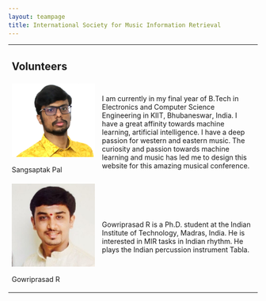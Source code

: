 ```yaml
---
layout: teampage
title: International Society for Music Information Retrieval
---
```

<table class="customtable">
    <tr>
        <td class="teamsection" colspan="4">
            <h2>Volunteers</h2>
        </td>
    </tr>
    <tr>
        <td class="avatarbox">
            <img src="assets\volunteers\sangsaptak-pal.jpg" alt="Avatar" class="avatar">
            <p class = "avatarname">Sangsaptak Pal</p>    
        </td>
        <td class="volunteerinfo">
            <p>I am currently in my final year of B.Tech in Electronics and Computer Science Engineering in KIIT, Bhubaneswar, India. I have a great affinity towards machine learning, artificial intelligence. I have a deep passion for western and eastern music. The curiosity and passion towards machine learning and music has led me to design this website for this amazing musical conference.</p>
        </td>
    </tr>
    <tr>
        <td class="avatarbox">
            <img src="assets\volunteers\gowriprasad-r.jpg" alt="Avatar" class="avatar">
            <p class = "avatarname">Gowriprasad R</p>    
        </td>
        <td class="volunteerinfo">
            <p>Gowriprasad R is a Ph.D. student at the Indian Institute of Technology, Madras, India. He is interested in MIR tasks in Indian rhythm. He plays the Indian percussion instrument Tabla.</p>
        </td>
    </tr>
</table>
